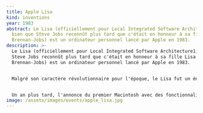 ```yaml
---
title: Apple Lisa
kind: inventions
year: 1983
abstract: Le Lisa (officiellement pour Local Integrated Software Architecture1,
  bien que Steve Jobs reconnût plus tard que c'était en honneur à sa fille Lisa
  Brennan-Jobs) est un ordinateur personnel lancé par Apple en 1983.
description: >-
  Le Lisa (officiellement pour Local Integrated Software Architecture1, bien que
  Steve Jobs reconnût plus tard que c'était en honneur à sa fille Lisa
  Brennan-Jobs) est un ordinateur personnel lancé par Apple en 1983.


  Malgré son caractère révolutionnaire pour l'époque, le Lisa fut un énorme échec commercial pour Apple, en raison essentiellement de son prix très élevé.


  Un an plus tard, l'annonce du premier Macintosh avec des fonctionnalités plus faibles (pas de multitâche) mais pour un quart du prix, ajoute au Lisa la fonction de machine de développement logiciel pour le Macintosh (ceci en particulier grâce à sa capacité en RAM de 1 Mo et son disque dur que n'avait pas le Macintosh).
image: /assets/images/events/apple_lisa.jpg
---
```

